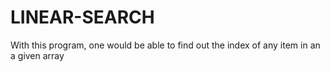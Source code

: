 # LINEAR-SEARCH
With this program, one would be able to find out the index of any item in an a given array
